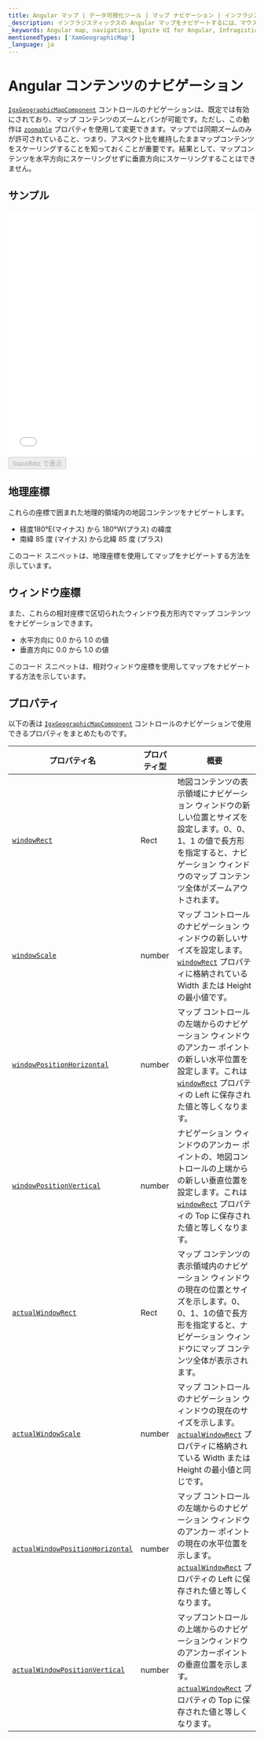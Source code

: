 ```yaml
---
title: Angular マップ | データ可視化ツール | マップ ナビゲーション | インフラジスティックス
_description: インフラジスティックスの Angular マップをナビゲートするには、マウスまたはタッチを使用して左右にパンニングし、水平および垂直にズームします。Ignite UI for Angular マップのナビゲーション機能について説明します。
_keywords: Angular map, navigations, Ignite UI for Angular, Infragistics, Angular マップ, ナビゲーション, インフラジスティックス
mentionedTypes: ['XamGeographicMap']
_language: ja
---
```


# Angular コンテンツのナビゲーション

[`IgxGeographicMapComponent`]({environment:dvApiBaseUrl}/products/ignite-ui-angular/api/docs/typescript/latest/classes/igxgeographicmapcomponent.html) コントロールのナビゲーションは、既定では有効にされており、マップ コンテンツのズームとパンが可能です。ただし、この動作は [`zoomable`]({environment:dvApiBaseUrl}/products/ignite-ui-angular/api/docs/typescript/latest/classes/igxgeographicmapcomponent.html#zoomable) プロパティを使用して変更できます。マップでは同期ズームのみが許可されていること、つまり、アスペクト比を維持したままマップコンテンツをスケーリングすることを知っておくことが重要です。結果として、マップコンテンツを水平方向にスケーリングせずに垂直方向にスケーリングすることはできません。

## サンプル

<div class="sample-container loading" style="height: 500px">
    <iframe id="geo-map-navigation-iframe" src='{environment:dvDemosBaseUrl}/maps/geo-map-navigation' width="100%" height="100%" seamless frameBorder="0" onload="onXPlatSampleIframeContentLoaded(this);"></iframe>
</div>
<div>
    <button data-localize="stackblitz" disabled class="stackblitz-btn"   data-iframe-id="geo-map-navigation-iframe" data-demos-base-url="{environment:dvDemosBaseUrl}">StackBlitz で表示
    </button>
    
</div>

<div class="divider--half"></div>

## 地理座標

これらの座標で囲まれた地理的領域内の地図コンテンツをナビゲートします。

-   経度180°E(マイナス) から 180°W(プラス) の緯度
-   南緯 85 度 (マイナス) から北緯 85 度 (プラス)

このコード スニペットは、地理座標を使用してマップをナビゲートする方法を示しています。

## ウィンドウ座標

また、これらの相対座標で区切られたウィンドウ長方形内でマップ コンテンツをナビゲーションできます。

-   水平方向に 0.0 から 1.0 の値
-   垂直方向に 0.0 から 1.0 の値

このコード スニペットは、相対ウィンドウ座標を使用してマップをナビゲートする方法を示しています。

## プロパティ

以下の表は [`IgxGeographicMapComponent`]({environment:dvApiBaseUrl}/products/ignite-ui-angular/api/docs/typescript/latest/classes/igxgeographicmapcomponent.html) コントロールのナビゲーションで使用できるプロパティをまとめたものです。

| プロパティ名                                                                                                                                                                                    | プロパティ型 | 概要                                                                                                                                                                                                                                              |
| ----------------------------------------------------------------------------------------------------------------------------------------------------------------------------------------- | ------ | ----------------------------------------------------------------------------------------------------------------------------------------------------------------------------------------------------------------------------------------------- |
| [`windowRect`]({environment:dvApiBaseUrl}/products/ignite-ui-angular/api/docs/typescript/latest/classes/igxseriesviewercomponent.html#windowrect)                                         | Rect   | 地図コンテンツの表示領域にナビゲーション ウィンドウの新しい位置とサイズを設定します。0、0、1、1 の値で長方形を指定すると、ナビゲーション ウィンドウのマップ コンテンツ全体がズームアウトされます。                                                                                                                                           |
| [`windowScale`]({environment:dvApiBaseUrl}/products/ignite-ui-angular/api/docs/typescript/latest/classes/igxgeographicmapcomponent.html#windowscale)                                      | number | マップ コントロールのナビゲーション ウィンドウの新しいサイズを設定します。[`windowRect`]({environment:dvApiBaseUrl}/products/ignite-ui-angular/api/docs/typescript/latest/classes/igxseriesviewercomponent.html#windowrect) プロパティに格納されている Width または Height の最小値です。                  |
| [`windowPositionHorizontal`]({environment:dvApiBaseUrl}/products/ignite-ui-angular/api/docs/typescript/latest/classes/igxseriesviewercomponent.html#windowpositionhorizontal)             | number | マップ コントロールの左端からのナビゲーション ウィンドウのアンカー ポイントの新しい水平位置を設定します。これは [`windowRect`]({environment:dvApiBaseUrl}/products/ignite-ui-angular/api/docs/typescript/latest/classes/igxseriesviewercomponent.html#windowrect) プロパティの Left に保存された値と等しくなります。        |
| [`windowPositionVertical`]({environment:dvApiBaseUrl}/products/ignite-ui-angular/api/docs/typescript/latest/classes/igxseriesviewercomponent.html#windowpositionvertical)                 | number | ナビゲーション ウィンドウのアンカー ポイントの、地図コントロールの上端からの新しい垂直位置を設定します。これは [`windowRect`]({environment:dvApiBaseUrl}/products/ignite-ui-angular/api/docs/typescript/latest/classes/igxseriesviewercomponent.html#windowrect) プロパティの Top に保存された値と等しくなります。          |
| [`actualWindowRect`]({environment:dvApiBaseUrl}/products/ignite-ui-angular/api/docs/typescript/latest/classes/igxseriesviewercomponent.html#actualwindowrect)                             | Rect   | マップ コンテンツの表示領域内のナビゲーション ウィンドウの現在の位置とサイズを示します。0、0、1、1の値で長方形を指定すると、ナビゲーション ウィンドウにマップ コンテンツ全体が表示されます。                                                                                                                                              |
| [`actualWindowScale`]({environment:dvApiBaseUrl}/products/ignite-ui-angular/api/docs/typescript/latest/classes/igxgeographicmapcomponent.html#actualwindowscale)                          | number | マップ コントロールのナビゲーション ウィンドウの現在のサイズを示します。[`actualWindowRect`]({environment:dvApiBaseUrl}/products/ignite-ui-angular/api/docs/typescript/latest/classes/igxseriesviewercomponent.html#actualwindowrect) プロパティに格納されている Width または Height の最小値と同じです。    |
| [`actualWindowPositionHorizontal`]({environment:dvApiBaseUrl}/products/ignite-ui-angular/api/docs/typescript/latest/classes/igxseriesviewercomponent.html#actualwindowpositionhorizontal) | number | マップ コントロールの左端からのナビゲーション ウィンドウのアンカー ポイントの現在の水平位置を示します。[`actualWindowRect`]({environment:dvApiBaseUrl}/products/ignite-ui-angular/api/docs/typescript/latest/classes/igxseriesviewercomponent.html#actualwindowrect) プロパティの Left に保存された値と等しくなります。 |
| [`actualWindowPositionVertical`]({environment:dvApiBaseUrl}/products/ignite-ui-angular/api/docs/typescript/latest/classes/igxseriesviewercomponent.html#actualwindowpositionvertical)     | number | マップコントロールの上端からのナビゲーションウィンドウのアンカーポイントの垂直位置を示します。[`actualWindowRect`]({environment:dvApiBaseUrl}/products/ignite-ui-angular/api/docs/typescript/latest/classes/igxseriesviewercomponent.html#actualwindowrect) プロパティの Top に保存された値と等しくなります。        |
